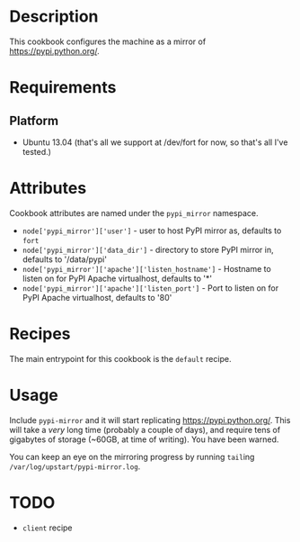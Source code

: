 Description
===========

This cookbook configures the machine as a mirror of https://pypi.python.org/.

Requirements
============

Platform
--------

* Ubuntu 13.04 (that's all we support at /dev/fort for now, so that's all I've tested.)

Attributes
==========

Cookbook attributes are named under the `pypi_mirror` namespace.

* `node['pypi_mirror']['user']` - user to host PyPI mirror as, defaults to `fort`
* `node['pypi_mirror']['data_dir']` - directory to store PyPI mirror in, defaults to '/data/pypi'
* `node['pypi_mirror']['apache']['listen_hostname']` - Hostname to listen on for PyPI Apache virtualhost, defaults to '*'
* `node['pypi_mirror']['apache']['listen_port']` - Port to listen on for PyPI Apache virtualhost, defaults to '80'

Recipes
=======

The main entrypoint for this cookbook is the `default` recipe.

Usage
=====

Include `pypi-mirror` and it will start replicating https://pypi.python.org/. This will take a _very_ long time (probably a couple of days), and require tens of gigabytes of storage (~60GB, at time of writing). You have been warned.

You can keep an eye on the mirroring progress by running `tail`ing `/var/log/upstart/pypi-mirror.log`.

TODO
====

- `client` recipe
